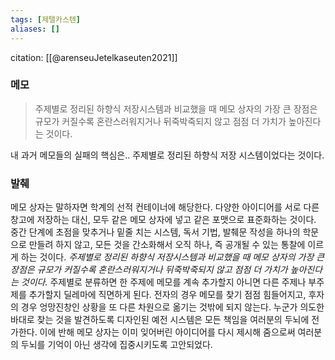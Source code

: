 ```yaml
---
tags: [제텔카스텐]
aliases: []
---
```

citation: [[@arenseuJetelkaseuten2021]]

### 메모
> 주제별로 정리된 하향식 저장시스템과 비교했을 때 메모 상자의 가장 큰 장점은 규모가 커질수록 혼란스러워지거나 뒤죽박죽되지 않고 점점 더 가치가 높아진다는 것이다.

내 과거 메모들의 실패의 핵심은.. 주제별로 정리된 하향식 저장 시스템이었다는 것이다.

### 발췌
메모 상자는 말하자면 학계의 선적 컨테이너에 해당한다. 다양한 아이디어를 서로 다른 창고에 저장하는 대신, 모두 같은 메모 상자에 넣고 같은 포맷으로 표준화하는 것이다. 중간 단계에 초점을 맞추거나 밑줄 치는 시스템, 독서 기법, 발췌문 작성을 하나의 학문으로 만들려 하지 않고, 모든 것을 간소화해서 오직 하나, 즉 공개될 수 있는 통찰에 이르게 하는 것이다. *주제별로 정리된 하향식 저장시스템과 비교했을 때 메모 상자의 가장 큰 장점은 규모가 커질수록 혼란스러워지거나 뒤죽박죽되지 않고 점점 더 가치가 높아진다는 것이다.* 주제별로 분류하면 한 주제에 메모를 계속 추가할지 아니면 다른 주제나 부주제를 추가할지 딜레마에 직면하게 된다. 전자의 경우 메모를 찾기 점점 힘들어지고, 후자의 경우 엉망진창인 상황을 또 다른 차원으로 옮기는 것밖에 되지 않는다. 누군가 의도한 바대로 찾는 것을 발견하도록 디자인된 예전 시스템은 모든 책임을 여러분의 두뇌에 전가한다. 이에 반해 메모 상자는 이미 잊어버린 아이디어를 다시 제시해 줌으로써 여러분의 두뇌를 기억이 아닌 생각에 집중시키도록 고안되었다.